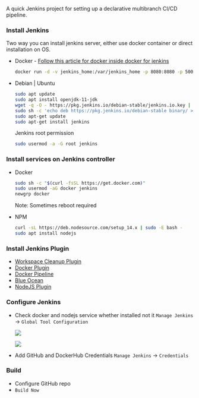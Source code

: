 

A quick Jenkins project for setting up a declarative multibranch CI/CD pipeline.


### Install Jenkins

Two way you can install jenkins server, either use docker container or direct installation on OS.

- Docker - [Follow this article for docker inside docker for jenkins](https://itnext.io/docker-inside-docker-for-jenkins-d906b7b5f527)

  ```bash
  docker run -d -v jenkins_home:/var/jenkins_home -p 8080:8080 -p 50000:50000 jenkins/jenkins:lts
  ```

- Debian | Ubuntu

  ```bash
  sudo apt update
  sudo apt install openjdk-11-jdk
  wget -q -O - https://pkg.jenkins.io/debian-stable/jenkins.io.key | sudo apt-key add -
  sudo sh -c 'echo deb https://pkg.jenkins.io/debian-stable binary/ > /etc/apt/sources.list.d/jenkins.list'
  sudo apt-get update
  sudo apt-get install jenkins
  ```

  Jenkins root permission

  ```bash
  sudo usermod -a -G root jenkins
  ```

  

### Install services on Jenkins controller

- Docker

  ```bash
  sudo sh -c "$(curl -fsSL https://get.docker.com)"
  sudo usermod -aG docker jenkins
  newgrp docker
  ```
  Note: Sometimes reboot required

- NPM

  ```bash
  curl -sL https://deb.nodesource.com/setup_14.x | sudo -E bash -
  sudo apt install nodejs
  ```

  

### Install Jenkins Plugin

- [Workspace Cleanup Plugin](https://plugins.jenkins.io/ws-cleanup)
- [Docker Plugin](https://plugins.jenkins.io/docker-plugin)
- [Docker Pipeline](https://plugins.jenkins.io/docker-workflow)
- [Blue Ocean](https://plugins.jenkins.io/blueocean)
- [NodeJS Plugin](https://plugins.jenkins.io/nodejs)



### Configure Jenkins

- Check docker and nodejs service whether installed not it `Manage Jenkins` -> `Global Tool Configuration`

  ![](https://i.imgur.com/XKoODMD.png)

  ![](https://i.imgur.com/QwoAbZg.png)

- Add GitHub and DockerHub Credentials `Manage Jenkins` -> `Credentials`

  

### Build

- Configure GitHub repo
- `Build Now`
